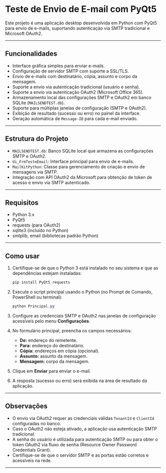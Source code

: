# Teste de Envio de E-mail com PyQt5

Este projeto é uma aplicação desktop desenvolvida em Python com PyQt5 para envio de e-mails, suportando autenticação via SMTP tradicional e Microsoft OAuth2.

---

## Funcionalidades

- Interface gráfica simples para enviar e-mails.
- Configuração de servidor SMTP com suporte a SSL/TLS.
- Envio de e-mails com destinatário, cópia, assunto e corpo da mensagem.
- Suporte a envio via autenticação tradicional (usuário e senha).
- Suporte a envio via autenticação OAuth2 (Microsoft Office 365).
- Armazenamento local das configurações SMTP e OAuth2 em banco SQLite (`MAILSENDTEST.db`).
- Suporte para múltiplas janelas de configuração (SMTP e OAuth2).
- Exibição de resultado (sucesso ou erro) no painel da interface.
- Geração automática de `Message-ID` para cada e-mail enviado.

---

## Estrutura do Projeto

- `MAILSENDTEST.db`: Banco SQLite local que armazena as configurações SMTP e OAuth2.
- `Ui_FrmTesteEmail`: Interface principal para envio de e-mails.
- `MailKitPython`: Classe para gerenciamento de criação e envio de mensagens via SMTP.
- Integração com API OAuth2 da Microsoft para obtenção de token de acesso e envio via SMTP autenticado.

---

## Requisitos

- Python 3.x
- PyQt5
- requests (para OAuth2)
- sqlite3 (incluído no Python)
- smtplib, email (bibliotecas padrão Python)

---

## Como usar

1. Certifique-se de que o Python 3 está instalado no seu sistema e que as dependências estejam instaladas:

    ```powershell
    pip install PyQt5 requests
    ```

2. Execute o script principal usando o Python (no Prompt de Comando, PowerShell ou terminal):

    ```powershell
    python Principal.py
    ```

3. Configure as credenciais SMTP e OAuth2 nas janelas de configuração acessíveis pelo menu **Configurações**.

4. No formulário principal, preencha os campos necessários:

    - **De:** endereço do remetente.
    - **Para:** endereço do destinatário.
    - **Cópia:** endereços em cópia (opcional).
    - **Assunto:** assunto da mensagem.
    - **Mensagem:** corpo da mensagem.

5. Clique em **Enviar** para enviar o e-mail.

6. A resposta (sucesso ou erro) será exibida na área de resultado da aplicação.

---

## Observações

- O envio via OAuth2 requer as credenciais válidas `TenantId` e `ClientId` configuradas no banco.
- Caso o OAuth2 não esteja ativado, a aplicação usa autenticação SMTP tradicional.
- A senha do usuário é utilizada para autenticação SMTP ou para obter o token OAuth2 via fluxo de senha (Resource Owner Password Credentials Grant).
- Certifique-se de que o servidor SMTP e as portas estão corretos e acessíveis na rede.

---


